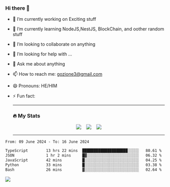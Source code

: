 ### Hi there 👋

<!--
**charlieScript/charlieScript** is a ✨ _special_ ✨ repository because its `README.md` (this file) appears on your GitHub profile.

Here are some ideas to get you started: -->

- 🔭 I’m currently working on Exciting stuff
- 🌱 I’m currently learning NodeJS,NestJS, BlockChain, and oother random stuff
- 👯 I’m looking to collaborate on anything
- 🤔 I’m looking for help with ...
- 💬 Ask me about anything
- 📫 How to reach me: gozione3@gmail.com
- 😄 Pronouns: HE/HIM
- ⚡ Fun fact:


  ---

  ### :fire: My Stats

  <div id="stats" align="center">
  <img src="http://github-readme-streak-stats.herokuapp.com?user=charlieScript&theme=dark&date_format=M%20j%5B%2C%20Y%5D" />&nbsp;&nbsp;&nbsp;
  <img src="https://github-readme-stats.vercel.app/api/top-langs/?username=charlieScript&layout=compact&theme=vision-friendly-dark"/>&nbsp;&nbsp;&nbsp;
  <img src="https://github-readme-stats.vercel.app/api?username=charlieScript&show_icons=true&theme=radical"/>
  </div>

  ---



<!--START_SECTION:waka-->

```txt
From: 09 June 2024 - To: 16 June 2024

TypeScript        13 hrs 22 mins  ████████████████████░░░░░   80.61 %
JSON              1 hr 2 mins     █▓░░░░░░░░░░░░░░░░░░░░░░░   06.32 %
JavaScript        42 mins         █░░░░░░░░░░░░░░░░░░░░░░░░   04.25 %
Python            33 mins         █░░░░░░░░░░░░░░░░░░░░░░░░   03.38 %
Bash              26 mins         ▓░░░░░░░░░░░░░░░░░░░░░░░░   02.64 %
```

<!--END_SECTION:waka-->
![](https://komarev.com/ghpvc/?username=charlieScript)
